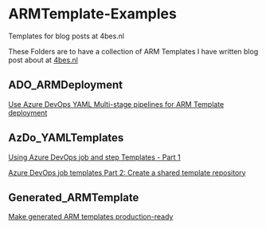 # ARMTemplate-Examples

Templates for blog posts at 4bes.nl

These Folders are to have a collection of ARM Templates I have written blog post about at [4bes.nl](https://4bes.nl)

## ADO_ARMDeployment

[Use Azure DevOps YAML Multi-stage pipelines for ARM Template deployment](https://4bes.nl/2019/05/12/use-azure-devops-yaml-multi-stage-pipelines-for-arm-template-deployment)

## AzDo_YAMLTemplates

[Using Azure DevOps job and step Templates - Part 1]( https://4bes.nl/2019/07/31/using-azure-devops-job-and-step-templates-part-1)

[Azure DevOps job templates Part 2: Create a shared template repository]( http://4bes.nl/2019/08/08/azure-devops-job-templates-part-2-create-a-shared-template-repository)

## Generated_ARMTemplate

[Make generated ARM templates production-ready]( https://4bes.nl/2019/05/09/make-generated-arm-templates-production-ready)
